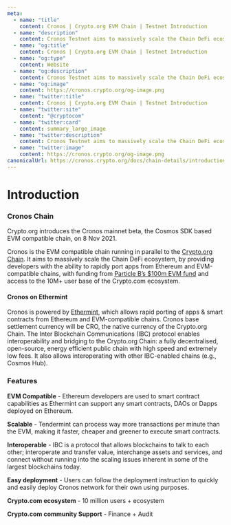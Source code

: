 ```yaml
---
meta:
  - name: "title"
    content: Cronos | Crypto.org EVM Chain | Testnet Introduction
  - name: "description"
    content: Cronos Testnet aims to massively scale the Chain DeFi ecosystem, by providing developers with the ability to rapidly port apps from Ethereum and EVM-compatible chains.
  - name: "og:title"
    content: Cronos | Crypto.org EVM Chain | Testnet Introduction
  - name: "og:type"
    content: Website
  - name: "og:description"
    content: Cronos Testnet aims to massively scale the Chain DeFi ecosystem, by providing developers with the ability to rapidly port apps from Ethereum and EVM-compatible chains.
  - name: "og:image"
    content: https://cronos.crypto.org/og-image.png
  - name: "twitter:title"
    content: Cronos | Crypto.org EVM Chain | Testnet Introduction
  - name: "twitter:site"
    content: "@cryptocom"
  - name: "twitter:card"
    content: summary_large_image
  - name: "twitter:description"
    content: Cronos Testnet aims to massively scale the Chain DeFi ecosystem, by providing developers with the ability to rapidly port apps from Ethereum and EVM-compatible chains.
  - name: "twitter:image"
    content: https://cronos.crypto.org/og-image.png
canonicalUrl: https://cronos.crypto.org/docs/chain-details/introduction.html
---
```


# Introduction




### Cronos Chain

Crypto.org introduces the Cronos mainnet beta, the Cosmos SDK based EVM compatible chain, on 8 Nov 2021.

Cronos is the EVM compatible chain running in parallel to the [Crypto.org Chain](https://crypto.org/docs/). It aims to massively scale the Chain DeFi ecosystem, by providing developers with the ability to rapidly port apps from Ethereum and EVM-compatible chains, with funding from [Particle B’s $100m EVM fund](https://blog.crypto.com/particle-b-accelerator-launches-the-cro-evm-fund/) and access to the 10M+ user base of the Crypto.com ecosystem.

#### Cronos on Ethermint

Cronos is powered by [Ethermint](https://github.com/tharsis/ethermint), which allows rapid porting of apps & smart contracts from Ethereum and EVM-compatible chains. Cronos base settlement currency will be CRO, the native currency of the Crypto.org Chain.
The Inter Blockchain Communications (IBC) protocol enables interoperability and bridging to the Crypto.org Chain: a fully decentralised, open-source, energy efficient public chain with high speed and extremely low fees. It also allows interoperating with other IBC-enabled chains (e.g., Cosmos Hub).

### Features

**EVM Compatible** - Ethereum developers are used to smart contract capabilities as Ethermint can support any smart contracts, DAOs or Dapps deployed on Ethereum.

**Scalable** - Tendermint can process way more transactions per minute than the EVM, making it faster, cheaper and greener to execute smart contracts.

**Interoperable** - IBC is a protocol that allows blockchains to talk to each other; interoperate and transfer value, interchange assets and services, and connect without running into the scaling issues inherent in some of the largest blockchains today.

**Easy deployment** - Users can follow the deployment instruction to quickly and easily deploy Cronos network for their own using purposes.

**Crypto.com ecosystem** - 10 million users + ecosystem

**Crypto.com community Support** - Finance + Audit

